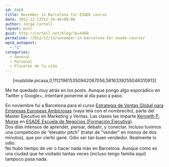 ```yaml
---
id: 4468
title: November in Barcelona for ESADE course
date: 2012-12-13T12:34:46+00:00
author: Jorge Cortell
layout: post
guid: http://cortell.net/blog/?p=4468
permalink: /2012/12/13/november-in-barcelona-for-esade-course/
wpsd_autopost:
  - "1"
categories:
  - General
  - Personal
  - Placeres de la vida
---
```

<p style="text-align: center">
  [mudslide:picasa,0,111219615350942087056,5816339255046310913]
</p>

Me he quedado muy atrás en los posts. Aunque pongo algo esporádico en Twitter y Google+, intentaré ponerme al día paso a paso.

En noviembre fui a Barcelona para el curso <a title="http://www.esade.edu/exed/esp/programas/marketing/Global_Sales1" href="http://www.esade.edu/exed/esp/programas/marketing/Global_Sales1" target="_blank">Estrategia de Ventas Global para Empresas Europeas Ambiciosas</a> (vaya tela con el nombrecito), parte del Master Ejecutivo en Marketing y Ventas. Las clases las imparte <a title="http://www.esade.edu/faculty/ken.morse" href="http://www.esade.edu/faculty/ken.morse" target="_blank">Kenneth P. Morse</a> en <a title="http://www.esade.edu/exed/esp/" href="http://www.esade.edu/exed/esp/" target="_blank">ESADE Escuela de Negocios (Formación Ejecutiva)</a>.   
Dos días intensos de aprender, pensar, debatir, y conectar. Incluso tuvimos una competición de &#8220;elevator pitch&#8221; (tratar de &#8220;vender&#8221; en menos de dos minutos), que por cierto gané. Odio ser tan buen vendedor. Realmente lo odio.   
No hubo tiempo de ver o hacer nada más en Barcelona. Aunque como es una ciudad que he visitado tantas veces (incluso tengo familia aquí) tampoco pasa nada.